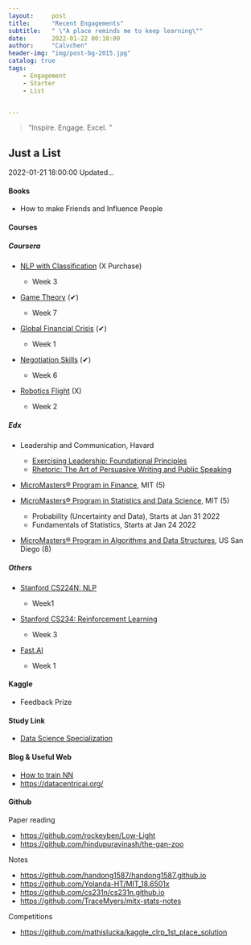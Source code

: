 ```yaml
---
layout:     post
title:      "Recent Engagements"
subtitle:   " \"A place reminds me to keep learning\""
date:       2022-01-22 00:10:00
author:     "Calvchen"
header-img: "img/post-bg-2015.jpg"
catalog: true
tags:
    - Engagement
    - Starter
    - List


---
```


> “Inspire. Engage. Excel. ”

## Just a List

2022-01-21 18:00:00 Updated… 

#### Books

- How to make Friends and Influence People

#### Courses

##### Coursera

- [NLP with Classification](https://www.coursera.org/learn/classification-vector-spaces-in-nlp/home/welcome) (X Purchase)
  - Week 3
- [Game Theory](https://www.coursera.org/learn/game-theory-1/home/welcome)  (✔)
  - Week 7
- [Global Financial Crisis](https://www.coursera.org/learn/global-financial-crisis) (✔)
  - Week 1

- [Negotiation Skills](https://www.coursera.org/learn/negotiation-skills/home/welcome) (✔)
  - Week 6

- [Robotics Flight](https://www.coursera.org/learn/robotics-flight/home/welcome) (X)
  - Week 2


##### Edx

- Leadership and Communication, Havard
  - [Exercising Leadership: Foundational Principles](https://learning.edx.org/course/course-v1:HarvardX+LEAD1x+2T2021a/home)
  - [Rhetoric: The Art of Persuasive Writing and Public Speaking](https://learning.edx.org/course/course-v1:HarvardX+AESTHINT15+3T2021/block-v1:HarvardX+AESTHINT15+3T2021+type@sequential+block@e2861d0cf83344bbacfb7db8775f5a03/block-v1:HarvardX+AESTHINT15+3T2021+type@vertical+block@caa831b525ae4ba1912c2cc9fcd2029a)
- [MicroMasters® Program in Finance](https://www.edx.org/micromasters/mitx-finance?index=product), MIT (5)
- [MicroMasters® Program in Statistics and Data Science](https://www.edx.org/micromasters/mitx-statistics-and-data-science?index=product&queryID=385aba5c598a6ba86e4e11e2751b725c&position=2), MIT (5)
  - Probability (Uncertainty and Data), Starts at Jan 31 2022 
  - Fundamentals of Statistics, Starts at Jan 24 2022

- [MicroMasters® Program in Algorithms and Data Structures](https://www.edx.org/micromasters/ucsandiegox-algorithms-and-data-structures?index=product&queryID=3dc103aca69b999d437df4ed1bfbbcdc&position=1), US San Diego (8)

##### Others

- [Stanford CS224N: NLP](https://www.youtube.com/watch?v=8rXD5-xhemo)
  - Week1

- [Stanford CS234: Reinforcement Learning](https://www.youtube.com/watch?v=E3f2Camj0Is&list=PLoROMvodv4rOSOPzutgyCTapiGlY2Nd8u&index=3)
  - Week 3
- [Fast.AI](https://course.fast.ai/videos/?lesson=7)
  - Week 1


#### Kaggle

- Feedback Prize

#### Study Link

- [Data Science Specialization](http://datasciencespecialization.github.io/)

#### Blog & Useful Web

- [How to train NN](http://karpathy.github.io/2019/04/25/recipe/)
- https://datacentricai.org/

#### Github 

Paper reading

- https://github.com/rockeyben/Low-Light
- https://github.com/hindupuravinash/the-gan-zoo

Notes

- https://github.com/handong1587/handong1587.github.io
- https://github.com/Yolanda-HT/MIT_18.6501x
- https://github.com/cs231n/cs231n.github.io
- https://github.com/TraceMyers/mitx-stats-notes

Competitions

- https://github.com/mathislucka/kaggle_clrp_1st_place_solution
